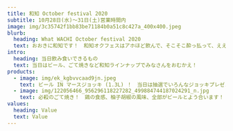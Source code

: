 ```yaml
---
title: 和知 October festival 2020
subtitle: 10月28日(水)〜31日(土)営業時間内
image: img/3c35742f1bb83be71184b0a51c8c427a_400x400.jpeg
blurb:
  heading: What WACHI October festival 2020
  text: おおきに和知です！　和知オクフェスはアホほど飲んで、そこそこ酔っ払って、ええもん食って「ガハハ」って笑うやつです！
intro:
  heading: 当日飲み食いできるもの
  text: 当日はビール、ごて焼きなど和知ラインナップでみなさんをおむかえ！
products:
  - image: img/ek_kgbvvcaad9jn.jpeg
    text: ビール IN マースジョッキ (1.3L) ！　当日は抽選でいろんなジョッキプレゼントです！
  - image: img/122056466_956296118227282_499884744187024291_n.jpg
    text: 必殺のごて焼き！　鶏の食感、柚子胡椒の風味、全部がビールとよう合います！
values:
  heading: Value
  text: Value
---
```

